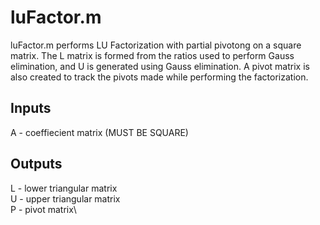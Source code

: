# luFactor.m
luFactor.m performs LU Factorization with partial pivotong on a square matrix. The L matrix is formed from the ratios used to perform Gauss elimination, and U is generated using Gauss elimination. A pivot matrix is also created to track the pivots made while performing the factorization.
## Inputs
A - coeffiecient matrix (MUST BE SQUARE)
## Outputs
L - lower triangular matrix\
U - upper triangular matrix\
P - pivot matrix\
